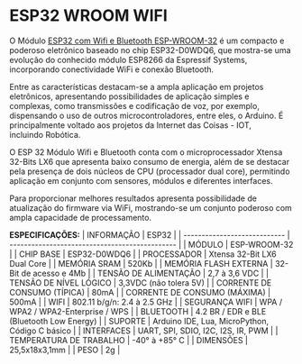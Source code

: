 # ESP32 WROOM WIFI

O Módulo [ESP32 com Wifi e Bluetooth ESP-WROOM-32](https://www.espressif.com/sites/default/files/documentation/esp32-wroom-32_datasheet_en.pdf) é um compacto e poderoso eletrônico baseado no chip ESP32-D0WDQ6, que mostra-se uma evolução do conhecido módulo ESP8266 da Espressif Systems, incorporando conectividade WiFi e conexão Bluetooth.  

Entre as características destacam-se a ampla aplicação em projetos eletrônicos, apresentando possibilidades de aplicação simples e complexas, como transmissões e codificação de voz, por exemplo, dispensando o uso de outros microcontroladores, entre eles, o Arduino. É principalmente voltado aos projetos da Internet das Coisas - IOT, incluindo Robótica.  

O ESP 32 Módulo Wifi e Bluetooth conta com o microprocessador Xtensa 32-Bits LX6 que apresenta baixo consumo de energia, além de se destacar pela presença de dois núcleos de CPU (processador dual core), permitindo aplicação em conjunto com sensores, módulos e diferentes interfaces.  

Para proporcionar melhores resultados apresenta possibilidade de atualização do firmware via WiFi, mostrando-se um conjunto poderoso com ampla capacidade de processamento.

**ESPECIFICAÇÕES:**
| INFORMAÇÃO                   | ESP32                                          |
| ---------------------------- | ---------------------------------------------- |
| MÓDULO                       | ESP-WROOM-32                                   |
| CHIP BASE                    | ESP32-D0WDQ6                                   |
| PROCESSADOR                  | Xtensa 32-Bit LX6 Dual Core                    |
| MEMÓRIA SRAM                 | 520Kb                                          |
| MEMÓRIA FLASH EXTERNA        | 32-Bit de acesso e 4Mb                         |
| TENSÃO DE ALIMENTAÇÃO        | 2,7 à 3,6 VDC                                  |
| TENSÃO DE NÍVEL LÓGICO       | 3,3VDC (não tolera 5V)                         |
| CORRENTE DE CONSUMO (TÍPICA) | 80mA                                           |
| CORRENTE DE CONSUMO (MÁXIMA) | 500mA                                          |
| WIFI                         | 802.11 b/g/n: 2.4 à 2.5 GHz                    |
| SEGURANÇA WIFI               | WPA / WPA2 / WPA2-Enterprise / WPS             |
| BLUETOOTH                    | 4.2 BR / EDR e BLE (Bluetooth Low Energy)      |
| SUPORTE                      | Arduino IDE, Lua, MicroPython, Código C básico |
| INTERFACES                   | UART, SPI, SDIO, I2C, I2S, IR, PWM             |
| TEMPERATURA DE TRABALHO      | -40° à +85° C                                  |
| DIMENSÕES                    | 25,5x18x3,1mm                                  |
| PESO                         | 2g                                             |